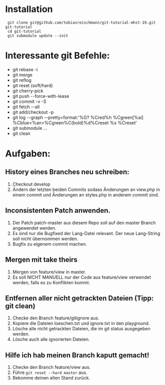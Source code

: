 # Installation

```
 git clone git@github.com/tobiasreischmann/git-tutorial-mhst-19.git git-tutorial
 cd git-tutorial
 git submodule update --init
```
 
# Interessante git Befehle:
 - git rebase -i
 - git merge
 - git reflog
 - git reset (soft/hard)
 - git cherry-pick
 - git push --force-with-lease
 - git commit -v -S
 - git fetch --all
 - git add/checkout -p
 - git log --graph --pretty=format:'%G? %Cred%h %Cgreen[%ai] %Cblue<%an>%Cgreen%C(bold)%d%Creset %s %Creset'
 - git submodule ...
 - git clean

# Aufgaben:

## History eines Branches neu schreiben:
 1. Checkout develop
 2. Ändern der letzten beiden Commits sodass Änderungen an view.php in einem commit und Änderungen an styles.php in anderem commit sind.

## Inconsistenten Patch anwenden.
 1. Der Patch patch-master aus diesem Repo soll auf den master Branch angewendet werden.
 2. Es sind nur die Bugfixed der Lang-Datei relevant. Der neue Lang-String soll nicht übernommen werden.
 3. Bugfix zu eigenem commit machen.

## Mergen mit take theirs
 1. Mergen von feature/view in master.
 2. Es soll NICHT MANUELL nur der Code aus feature/view verwendet werden, falls es zu Konflikten kommt.

## Entfernen aller nicht getrackten Dateien (Tipp: git clean)
 1. Checke den Branch feature/gitignore aus.
 2. Kopiere die Dateien loeschen.txt und ignore.txt in den playground.
 3. Lösche alle nicht getrackten Dateien, die im git status ausgegeben werden.
 4. Lösche auch alle ignorierten Dateien.

## Hilfe ich hab meinen Branch kaputt gemacht!
 1. Checke den Branch feature/view aus.
 2. Führe `git reset --hard master` aus.
 3. Bekomme deinen alten Stand zurück.

